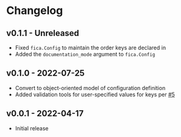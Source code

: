 # Changelog

## v0.1.1 - Unreleased

* Fixed `fica.Config` to maintain the order keys are declared in
* Added the `documentation_mode` argument to `fica.Config`

## v0.1.0 - 2022-07-25

* Convert to object-oriented model of configuration definition
* Added validation tools for user-specified values for keys per [#5](https://github.com/chrispyles/fica/issues/5)

## v0.0.1 - 2022-04-17

* Initial release
